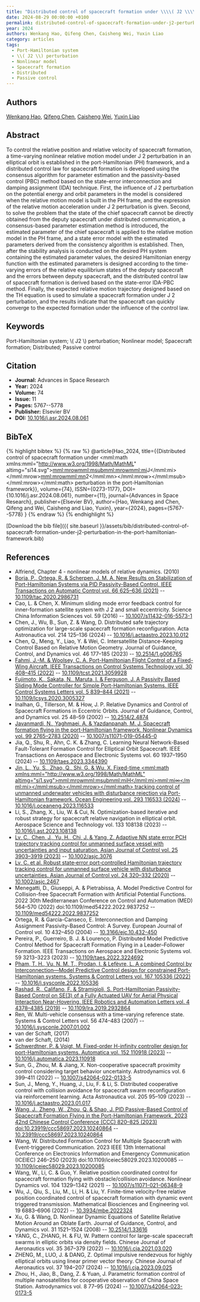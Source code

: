 ```yaml
---
title: "Distributed control of spacecraft formation under \\\\( J2 \\\\) perturbation in the port-Hamiltonian framework"
date: 2024-08-29 00:00:00 +0100
permalink: distributed-control-of-spacecraft-formation-under-j2-perturbation-in-the-port-hamiltonian-framework
year: 2024
authors: Wenkang Hao, Qifeng Chen, Caisheng Wei, Yuxin Liao
category: articles
tags:
  - Port-Hamiltonian system
  - \\( J2 \\) perturbation
  - Nonlinear model
  - Spacecraft formation
  - Distributed
  - Passive control
---
```

 
## Authors
[Wenkang Hao](authors/wenkang-hao), [Qifeng Chen](authors/qifeng-chen), [Caisheng Wei](authors/caisheng-wei), [Yuxin Liao](authors/yuxin-liao)
 
## Abstract
To control the relative position and relative velocity of spacecraft formation, a time-varying nonlinear relative motion model under J 2 perturbation in an elliptical orbit is established in the port-Hamiltonian (PH) framework, and a distributed control law for spacecraft formation is developed using the consensus algorithm for parameter estimation and the passivity-based control (PBC) method based on the state-error interconnection and damping assignment (IDA) technique. First, the influence of J 2 perturbation on the potential energy and orbit parameters in the model is considered when the relative motion model is built in the PH frame, and the expression of the relative motion acceleration under J 2 perturbation is given. Second, to solve the problem that the state of the chief spacecraft cannot be directly obtained from the deputy spacecraft under distributed communication, a consensus-based parameter estimation method is introduced, the estimated parameter of the chief spacecraft is applied to the relative motion model in the PH frame, and a state error model with the estimated parameters derived from the consistency algorithm is established. Then, after the stability analysis is conducted on the desired PH system containing the estimated parameter values, the desired Hamiltonian energy function with the estimated parameters is designed according to the time-varying errors of the relative equilibrium states of the deputy spacecraft and the errors between deputy spacecraft, and the distributed control law of spacecraft formation is derived based on the state-error IDA-PBC method. Finally, the expected relative motion trajectory designed based on the TH equation is used to simulate a spacecraft formation under J 2 perturbation, and the results indicate that the spacecraft can quickly converge to the expected formation under the influence of the control law.
 
## Keywords
Port-Hamiltonian system; \\( J2 \\) perturbation; Nonlinear model; Spacecraft formation; Distributed; Passive control
 
## Citation
- **Journal:** Advances in Space Research
- **Year:** 2024
- **Volume:** 74
- **Issue:** 11
- **Pages:** 5767--5778
- **Publisher:** Elsevier BV
- **DOI:** [10.1016/j.asr.2024.08.061](https://doi.org/10.1016/j.asr.2024.08.061)
 
## BibTeX
{% highlight bibtex %}
{% raw %}
@article{Hao_2024,
  title={{Distributed control of spacecraft formation under <mml:math xmlns:mml="http://www.w3.org/1998/Math/MathML" altimg="si14.svg"><mml:mrow><mml:msub><mml:mrow><mml:mi>J</mml:mi></mml:mrow><mml:mrow><mml:mn>2</mml:mn></mml:mrow></mml:msub></mml:mrow></mml:math> perturbation in the port-Hamiltonian framework}},
  volume={74},
  ISSN={0273-1177},
  DOI={10.1016/j.asr.2024.08.061},
  number={11},
  journal={Advances in Space Research},
  publisher={Elsevier BV},
  author={Hao, Wenkang and Chen, Qifeng and Wei, Caisheng and Liao, Yuxin},
  year={2024},
  pages={5767--5778}
}
{% endraw %}
{% endhighlight %}
 
[Download the bib file]({{ site.baseurl }}/assets/bib/distributed-control-of-spacecraft-formation-under-j2-perturbation-in-the-port-hamiltonian-framework.bib)
 
## References
- Alfriend, Chapter 4 - nonlinear models of relative dynamics. (2010)
- [Borja, P., Ortega, R. & Scherpen, J. M. A. New Results on Stabilization of Port-Hamiltonian Systems via PID Passivity-Based Control. IEEE Transactions on Automatic Control vol. 66 625–636 (2021)](new-results-on-stabilization-of-port-hamiltonian-systems-via-pid-passivity-based-control) -- [10.1109/tac.2020.2986731](https://doi.org/10.1109/tac.2020.2986731)
- Cao, L. & Chen, X. Minimum sliding mode error feedback control for inner-formation satellite system with J 2 and small eccentricity. Science China Information Sciences vol. 59 (2016) -- [10.1007/s11432-016-5573-1](https://doi.org/10.1007/s11432-016-5573-1)
- Chen, J., Wu, B., Sun, Z. & Wang, D. Distributed safe trajectory optimization for large-scale spacecraft formation reconfiguration. Acta Astronautica vol. 214 125–136 (2024) -- [10.1016/j.actaastro.2023.10.012](https://doi.org/10.1016/j.actaastro.2023.10.012)
- Chen, Q., Meng, Y., Liao, Y. & Wei, C. Intersatellite Distance-Keeping Control Based on Relative Motion Geometry. Journal of Guidance, Control, and Dynamics vol. 46 177–185 (2023) -- [10.2514/1.g006765](https://doi.org/10.2514/1.g006765)
- [Fahmi, J.-M. & Woolsey, C. A. Port-Hamiltonian Flight Control of a Fixed-Wing Aircraft. IEEE Transactions on Control Systems Technology vol. 30 408–415 (2022)](port-hamiltonian-flight-control-of-a-fixed-wing-aircraft) -- [10.1109/tcst.2021.3059928](https://doi.org/10.1109/tcst.2021.3059928)
- [Fujimoto, K., Sakata, N., Maruta, I. & Ferguson, J. A Passivity Based Sliding Mode Controller for Simple Port-Hamiltonian Systems. IEEE Control Systems Letters vol. 5 839–844 (2021)](a-passivity-based-sliding-mode-controller-for-simple-port-hamiltonian-systems) -- [10.1109/lcsys.2020.3005327](https://doi.org/10.1109/lcsys.2020.3005327)
- Inalhan, G., Tillerson, M. & How, J. P. Relative Dynamics and Control of Spacecraft Formations in Eccentric Orbits. Journal of Guidance, Control, and Dynamics vol. 25 48–59 (2002) -- [10.2514/2.4874](https://doi.org/10.2514/2.4874)
- [Javanmardi, N., Yaghmaei, A. & Yazdanpanah, M. J. Spacecraft formation flying in the port-Hamiltonian framework. Nonlinear Dynamics vol. 99 2765–2783 (2020)](spacecraft-formation-flying-in-the-port-hamiltonian-framework) -- [10.1007/s11071-019-05445-0](https://doi.org/10.1007/s11071-019-05445-0)
- Jia, Q., Shu, R., Ahn, C. K. & Zhang, C. Learning Neural Network-Based Fault-Tolerant Formation Control for Elliptical Orbit Spacecraft. IEEE Transactions on Aerospace and Electronic Systems vol. 60 1937–1950 (2024) -- [10.1109/taes.2023.3344390](https://doi.org/10.1109/taes.2023.3344390)
- [Jin, L., Yu, S., Zhao, Q., Shi, G. & Wu, X. Fixed-time <mml:math xmlns:mml="http://www.w3.org/1998/Math/MathML" altimg="si1.svg"><mml:mrow><mml:msub><mml:mi>H</mml:mi><mml:mi>∞</mml:mi></mml:msub></mml:mrow></mml:math> tracking control of unmanned underwater vehicles with disturbance rejection via Port-Hamiltonian framework. Ocean Engineering vol. 293 116533 (2024)](fixed-time-h-infty-tracking-control-of-unmanned-underwater-vehicles-with-disturbance) -- [10.1016/j.oceaneng.2023.116533](https://doi.org/10.1016/j.oceaneng.2023.116533)
- Li, S., Zhang, X., Liu, W. & Cui, N. Optimization-based iterative and robust strategy for spacecraft relative navigation in elliptical orbit. Aerospace Science and Technology vol. 133 108138 (2023) -- [10.1016/j.ast.2023.108138](https://doi.org/10.1016/j.ast.2023.108138)
- [Lv, C., Chen, J., Yu, H., Chi, J. & Yang, Z. Adaptive NN state error PCH trajectory tracking control for unmanned surface vessel with uncertainties and input saturation. Asian Journal of Control vol. 25 3903–3919 (2023)](adaptive-nn-state-error-pch-trajectory-tracking-control-for-unmanned-surface-vessel-with-uncertainties-and-input-saturation) -- [10.1002/asjc.3076](https://doi.org/10.1002/asjc.3076)
- [Lv, C. et al. Robust state‐error port‐controlled Hamiltonian trajectory tracking control for unmanned surface vehicle with disturbance uncertainties. Asian Journal of Control vol. 24 320–332 (2020)](robust-state-error-port-controlled-hamiltonian-trajectory-tracking-control-for-unmanned-surface-vehicle-with-disturbance-uncertainties) -- [10.1002/asjc.2467](https://doi.org/10.1002/asjc.2467)
- Menegatti, D., Giuseppi, A. & Pietrabissa, A. Model Predictive Control for Collision-free Spacecraft Formation with Artificial Potential Functions. 2022 30th Mediterranean Conference on Control and Automation (MED) 564–570 (2022) doi:10.1109/med54222.2022.9837252 -- [10.1109/med54222.2022.9837252](https://doi.org/10.1109/med54222.2022.9837252)
- Ortega, R. & García-Canseco, E. Interconnection and Damping Assignment Passivity-Based Control: A Survey. European Journal of Control vol. 10 432–450 (2004) -- [10.3166/ejc.10.432-450](https://doi.org/10.3166/ejc.10.432-450)
- Pereira, P., Guerreiro, B. J. & Lourenço, P. Distributed Model Predictive Control Method for Spacecraft Formation Flying in a Leader–Follower Formation. IEEE Transactions on Aerospace and Electronic Systems vol. 59 3213–3223 (2023) -- [10.1109/taes.2022.3224692](https://doi.org/10.1109/taes.2022.3224692)
- [Pham, T. H., Vu, N. M. T., Prodan, I. & Lefèvre, L. A combined Control by Interconnection—Model Predictive Control design for constrained Port-Hamiltonian systems. Systems &amp; Control Letters vol. 167 105336 (2022)](a-combined-control-by-interconnection-model-predictive-control-design-for-constrained-port-hamiltonian-systems) -- [10.1016/j.sysconle.2022.105336](https://doi.org/10.1016/j.sysconle.2022.105336)
- [Rashad, R., Califano, F. & Stramigioli, S. Port-Hamiltonian Passivity-Based Control on SE(3) of a Fully Actuated UAV for Aerial Physical Interaction Near-Hovering. IEEE Robotics and Automation Letters vol. 4 4378–4385 (2019)](port-hamiltonian-passivity-based-control-on-se-3-of-a-fully-actuated-uav-for-aerial-physical-interaction-near-hovering) -- [10.1109/lra.2019.2932864](https://doi.org/10.1109/lra.2019.2932864)
- Ren, W. Multi-vehicle consensus with a time-varying reference state. Systems &amp; Control Letters vol. 56 474–483 (2007) -- [10.1016/j.sysconle.2007.01.002](https://doi.org/10.1016/j.sysconle.2007.01.002)
- van der Schaft, (2017)
- van der Schaft, (2014)
- [Schwerdtner, P. & Voigt, M. Fixed-order H-infinity controller design for port-Hamiltonian systems. Automatica vol. 152 110918 (2023)](fixed-order-h-infinity-controller-design-for-port-hamiltonian-systems) -- [10.1016/j.automatica.2023.110918](https://doi.org/10.1016/j.automatica.2023.110918)
- Sun, G., Zhou, M. & Jiang, X. Non-cooperative spacecraft proximity control considering target behavior uncertainty. Astrodynamics vol. 6 399–411 (2022) -- [10.1007/s42064-022-0133-5](https://doi.org/10.1007/s42064-022-0133-5)
- Sun, J., Meng, Y., Huang, J., Liu, F. & Li, S. Distributed cooperative control with collision avoidance for spacecraft swarm reconfiguration via reinforcement learning. Acta Astronautica vol. 205 95–109 (2023) -- [10.1016/j.actaastro.2023.01.017](https://doi.org/10.1016/j.actaastro.2023.01.017)
- [Wang, J., Zheng, W., Zhou, Q. & Shao, J. PID Passive-Based Control of Spacecraft Formation Flying in the Port-Hamiltonian Framework. 2023 42nd Chinese Control Conference (CCC) 820–825 (2023) doi:10.23919/ccc58697.2023.10240864](pid-passive-based-control-of-spacecraft-formation-flying-in-the-port-hamiltonian-framework) -- [10.23919/ccc58697.2023.10240864](https://doi.org/10.23919/ccc58697.2023.10240864)
- Wang, W. Distributed Formation Control for Multiple Spacecraft with Event-triggered Communication. 2023 IEEE 13th International Conference on Electronics Information and Emergency Communication (ICEIEC) 246–250 (2023) doi:10.1109/iceiec58029.2023.10200085 -- [10.1109/iceiec58029.2023.10200085](https://doi.org/10.1109/iceiec58029.2023.10200085)
- Wang, W., Li, C. & Guo, Y. Relative position coordinated control for spacecraft formation flying with obstacle/collision avoidance. Nonlinear Dynamics vol. 104 1329–1342 (2021) -- [10.1007/s11071-021-06348-9](https://doi.org/10.1007/s11071-021-06348-9)
- Wu, J., Qiu, S., Liu, M., Li, H. & Liu, Y. Finite-time velocity-free relative position coordinated control of spacecraft formation with dynamic event triggered transmission. Mathematical Biosciences and Engineering vol. 19 6883–6906 (2022) -- [10.3934/mbe.2022324](https://doi.org/10.3934/mbe.2022324)
- Xu, G. & Wang, D. Nonlinear Dynamic Equations of Satellite Relative Motion  Around an Oblate Earth. Journal of Guidance, Control, and Dynamics vol. 31 1521–1524 (2008) -- [10.2514/1.33616](https://doi.org/10.2514/1.33616)
- YANG, C., ZHANG, H. & FU, W. Pattern control for large-scale spacecraft swarms in elliptic orbits via density fields. Chinese Journal of Aeronautics vol. 35 367–379 (2022) -- [10.1016/j.cja.2021.03.020](https://doi.org/10.1016/j.cja.2021.03.020)
- ZHENG, M., LUO, J. & DANG, Z. Optimal impulsive rendezvous for highly elliptical orbits using linear primer vector theory. Chinese Journal of Aeronautics vol. 37 194–207 (2024) -- [10.1016/j.cja.2023.09.025](https://doi.org/10.1016/j.cja.2023.09.025)
- Zhou, H., Jiao, B., Dang, Z. & Yuan, J. Parametric formation control of multiple nanosatellites for cooperative observation of China Space Station. Astrodynamics vol. 8 77–95 (2024) -- [10.1007/s42064-023-0173-5](https://doi.org/10.1007/s42064-023-0173-5)

